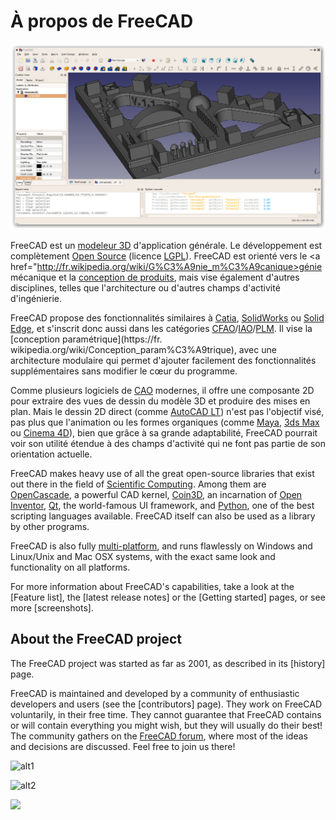 # À propos de FreeCAD

![](images/FreeCAD_default.jpg)

FreeCAD est un [modeleur 3D](https://fr.wikipedia.org/wiki/Logiciel_de_mod%C3%A9lisation_tridimensionnelle) d'application générale. Le développement est complètement [Open Source](http://fr.wikipedia.org/wiki/Open_source) (licence [LGPL](http://fr.wikipedia.org/wiki/Licence_publique_g%C3%A9n%C3%A9rale_limit%C3%A9e_GNU)). FreeCAD est orienté vers le <a href="http://fr.wikipedia.org/wiki/G%C3%A9nie_m%C3%A9canique>génie mécanique</a> et la [conception de produits](https://fr.wikipedia.org/wiki/Conception_de_produit), mais vise également d'autres disciplines, telles que l'architecture ou d'autres champs d'activité d'ingénierie.

FreeCAD propose des fonctionnalités similaires à [Catia](http://fr.wikipedia.org/wiki/Catia), [SolidWorks](http://fr.wikipedia.org/wiki/Solidworks) ou [Solid Edge](http://fr.wikipedia.org/wiki/Solid_Edge), et s'inscrit donc aussi dans les catégories [CFAO](http://fr.wikipedia.org/wiki/Conception_et_fabrication_assist%C3%A9es_par_ordinateur)/[IAO](http://fr.wikipedia.org/wiki/Ing%C3%A9nierie_assist%C3%A9e_par_ordinateur)/[PLM](http://fr.wikipedia.org/wiki/Product_Lifecycle_Management). Il vise la [conception paramétrique](https://fr. wikipedia.org/wiki/Conception_param%C3%A9trique), avec une architecture modulaire qui permet d'ajouter facilement des fonctionnalités supplémentaires sans modifier le cœur du programme.

Comme plusieurs logiciels de [CAO](http://fr.wikipedia.org/wiki/Conception_assist%C3%A9e_par_ordinateur) modernes, il offre une composante 2D pour extraire des vues de dessin du modèle 3D et produire des mises en plan. Mais le dessin 2D direct (comme [AutoCAD LT](http://en.wikipedia.org/wiki/AutoCAD#AutoCAD_LT)) n'est pas l'objectif visé, pas plus que l'animation ou les formes organiques (comme [Maya](http://fr.wikipedia.org/wiki/Maya_(logiciel)), [3ds Max](http://fr.wikipedia.org/wiki/3ds_Max) ou [Cinema 4D](http://fr.wikipedia.org/wiki/Cinema_4D)), bien que grâce à sa grande adaptabilité, FreeCAD pourrait voir son utilité étendue à des champs d'activité qui ne font pas partie de son orientation actuelle.

FreeCAD makes heavy use of all the great open-source libraries that exist out there in the field of [Scientific Computing](http://en.wikipedia.org/wiki/Scientific_Computation). Among them are [OpenCascade](http://opencascade.org/), a powerful CAD kernel, [Coin3D](http://www.coin3d.org/), an incarnation of [Open Inventor](http://en.wikipedia.org/wiki/Open_Inventor), [Qt](http://www.qtsoftware.com/), the world-famous UI framework, and [Python](http://www.python.org/), one of the best scripting languages available. FreeCAD itself can also be used as a library by other programs.

FreeCAD is also fully [multi-platform](http://en.wikipedia.org/wiki/Cross-platform), and runs flawlessly on Windows and Linux/Unix and Mac OSX systems, with the exact same look and functionality on all platforms.

For more information about FreeCAD's capabilities, take a look at the [Feature list], the [latest release notes] or the [Getting started] pages, or see more [screenshots].

## About the FreeCAD project

The FreeCAD project was started as far as 2001, as described in its [history] page.

FreeCAD is maintained and developed by a community of enthusiastic developers and users (see the [contributors] page). They work on FreeCAD voluntarily, in their free time. They cannot guarantee that FreeCAD contains or will contain everything you might wish, but they will usually do their best! The community gathers on the [FreeCAD forum](https://forum.freecadweb.org), where most of the ideas and decisions are discussed. Feel free to join us there!

![alt1](https://raw.github.com/yorikvanhavre/FreeCAD-documentation/master/user-documentation/images/FreeCAD.svg?sanitize=true)

![alt2](images/FreeCAD.svg)

<img src="images/FreeCAD.svg" />
